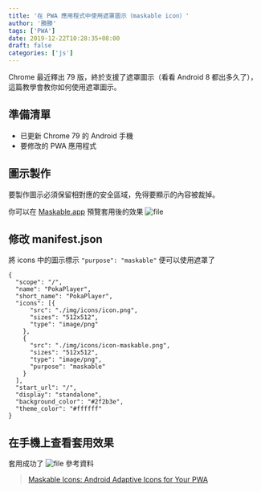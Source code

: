 ```yaml
---
title: '在 PWA 應用程式中使用遮罩圖示（maskable icon）'
author: '勝勝'
tags: ['PWA'] 
date: 2019-12-22T10:28:35+08:00
draft: false
categories: ['js']
---
```


Chrome 最近釋出 79 版，終於支援了遮罩圖示（看看 Android 8 都出多久了），這篇教學會教你如何使用遮罩圖示。
<!--more-->
準備清單
----

*   已更新 Chrome 79 的 Android 手機
*   要修改的 PWA 應用程式

圖示製作
----

要製作圖示必須保留相對應的安全區域，免得要顯示的內容被裁掉。

你可以在 [Maskable​.app](https://maskable.app/) 預覽套用後的效果 ![file](https://i.loli.net/2019/12/22/Ufgv4mlo1euY78T.png)

修改 manifest.json
----------------

將 icons 中的圖示標示 `"purpose": "maskable"` 便可以使用遮罩了

```
{
  "scope": "/",
  "name": "PokaPlayer",
  "short_name": "PokaPlayer",
  "icons": [{
      "src": "./img/icons/icon.png",
      "sizes": "512x512",
      "type": "image/png"
    },
    {
      "src": "./img/icons/icon-maskable.png",
      "sizes": "512x512",
      "type": "image/png",
      "purpose": "maskable"
    }
  ],
  "start_url": "/",
  "display": "standalone",
  "background_color": "#2f2b3e",
  "theme_color": "#ffffff"
}
```

在手機上查看套用效果
----------

套用成功了 ![file](https://i.loli.net/2019/12/22/R1OHAGDYJdtzMlk.png) 參考資料

> [Maskable Icons: Android Adaptive Icons for Your PWA](https://css-tricks.com/maskable-icons-android-adaptive-icons-for-your-pwa/)